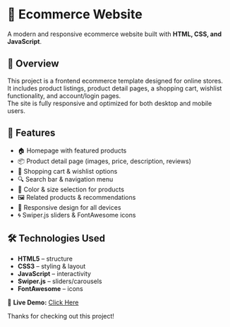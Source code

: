 # 🛒 Ecommerce Website

A modern and responsive ecommerce website built with **HTML, CSS, and JavaScript**.  

## 📖 Overview
This project is a frontend ecommerce template designed for online stores.  
It includes product listings, product detail pages, a shopping cart, wishlist functionality, and account/login pages.  
The site is fully responsive and optimized for both desktop and mobile users.

## 🚀 Features
- 🏠 Homepage with featured products  
- 📦 Product detail page (images, price, description, reviews)  
- 🛒 Shopping cart & wishlist options  
- 🔍 Search bar & navigation menu  
- 🎨 Color & size selection for products  
- 🖼️ Related products & recommendations  
- 📱 Responsive design for all devices  
- 🌀 Swiper.js sliders & FontAwesome icons



## 🛠️ Technologies Used
- **HTML5** – structure  
- **CSS3** – styling & layout  
- **JavaScript** – interactivity  
- **Swiper.js** – sliders/carousels  
- **FontAwesome** – icons

🔗 **Live Demo:** [Click Here](https://your-live-demo-link.com)

Thanks for checking out this project!
